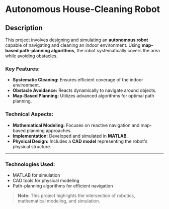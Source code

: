 # Autonomous House-Cleaning Robot

## Description
This project involves designing and simulating an **autonomous robot** capable of navigating and cleaning an indoor environment. Using **map-based path-planning algorithms**, the robot systematically covers the area while avoiding obstacles.

### Key Features:
- **Systematic Cleaning:** Ensures efficient coverage of the indoor environment.
- **Obstacle Avoidance:** Reacts dynamically to navigate around objects.
- **Map-Based Planning:** Utilizes advanced algorithms for optimal path planning.

### Technical Aspects:
- **Mathematical Modeling:** Focuses on reactive navigation and map-based planning approaches.
- **Implementation:** Developed and simulated in **MATLAB**.
- **Physical Design:** Includes a **CAD model** representing the robot's physical structure.

---

### Technologies Used:
- MATLAB for simulation
- CAD tools for physical modeling
- Path-planning algorithms for efficient navigation

> **Note:** This project highlights the intersection of robotics, mathematical modeling, and simulation.
